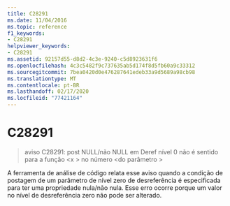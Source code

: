 ```yaml
---
title: C28291
ms.date: 11/04/2016
ms.topic: reference
f1_keywords:
- C28291
helpviewer_keywords:
- C28291
ms.assetid: 92157d55-d8d2-4c3e-9240-c5d8923631f6
ms.openlocfilehash: 4c3c5482f9c737635ab5d174f8d5fb60a9c33312
ms.sourcegitcommit: 7bea0420d0e476287641edeb33a9d5689a98cb98
ms.translationtype: MT
ms.contentlocale: pt-BR
ms.lasthandoff: 02/17/2020
ms.locfileid: "77421164"
---
```

# <a name="c28291"></a>C28291

> aviso C28291: post NULL/não NULL em Deref nível 0 não é sentido para a função \<x > no número \<do parâmetro >

A ferramenta de análise de código relata esse aviso quando a condição de postagem de um parâmetro de nível zero de desreferência é especificada para ter uma propriedade nula/não nula. Esse erro ocorre porque um valor no nível de desreferência zero não pode ser alterado.
